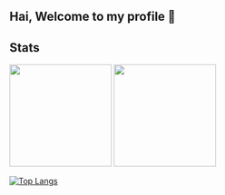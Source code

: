 ## Hai, Welcome to my profile 👋

## Stats
<p align="left">
    <img height="180em" src="https://github-readme-stats-eight-theta.vercel.app/api?username=gnotnek&show_icons=true&theme=tokyonight&include_all_commits=true&count_private=true"/>
    <img height="180em" src="https://github-readme-stats-eight-theta.vercel.app/api/top-langs/?username=gnotnek&layout=compact&langs_count=8&theme=tokyonight"/>
</p>

[![Top Langs](https://github-readme-stats.vercel.app/api/top-langs/?username=gnotnek&theme=tokyonight&layout=compact)](https://github.com/gnotnek)

<!-- [![gnotnek's wakatime stats](https://github-readme-stats.vercel.app/api/wakatime?username=gnotnek&theme=tokyonight&layout=compact)](https://github.com/gnotnek) -->


